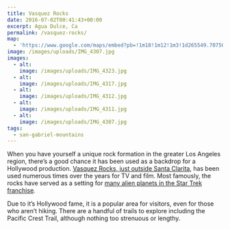 ```yaml
---
title: Vasquez Rocks
date: 2016-07-02T00:41:43+00:00
excerpt: Agua Dulce, Ca
permalink: /vasquez-rocks/
map:
  - 'https://www.google.com/maps/embed?pb=!1m18!1m12!1m3!1d265549.70750517654!2d-118.45999183627676!3d34.48915970192933!2m3!1f0!2f0!3f0!3m2!1i1024!2i768!4f13.1!3m3!1m2!1s0x80c28aa2e0853473%3A0xe90a5b70501e8dd0!2sVasquez+Rocks+Natural+Area+Park!5e1!3m2!1sen!2sus!4v1467418905965'
image: /images/uploads/IMG_4307.jpg
images:
  - alt: 
    image: /images/uploads/IMG_4323.jpg
  - alt: 
    image: /images/uploads/IMG_4317.jpg
  - alt: 
    image: /images/uploads/IMG_4312.jpg
  - alt: 
    image: /images/uploads/IMG_4311.jpg
  - alt: 
    image: /images/uploads/IMG_4307.jpg
tags:
  - san-gabriel-mountains
---
```

When you have yourself a unique rock formation in the greater Los Angeles region, there’s a good chance it has been used as a backdrop for a Hollywood production. <a href="http://parks.lacounty.gov/wps/portal/dpr/Parks/Vasquez_Rocks_Natural_Area">Vasquez Rocks, just outside Santa Clarita</a>, has been used numerous times over the years for TV and film. Most famously, the rocks have served as a setting for <a href="http://memory-alpha.wikia.com/wiki/Vasquez_Rocks">many alien planets in the Star Trek franchise</a>.

Due to it’s Hollywood fame, it is a popular area for visitors, even for those who aren’t hiking. There are a handful of trails to explore including the Pacific Crest Trail, although nothing too strenuous or lengthy.

